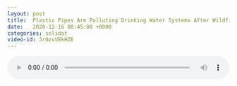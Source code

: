```yaml
---
layout: post
title:  Plastic Pipes Are Polluting Drinking Water Systems After Wildfires
date:   2020-12-16 00:45:00 +0000
categories: solidot
video-id: 3rOzuVEkHZE
---
```


<audio src="/assets/b1092d3e164f861398b37ea888be4ca1.mp3" style="width: 100%;" controls></audio>

